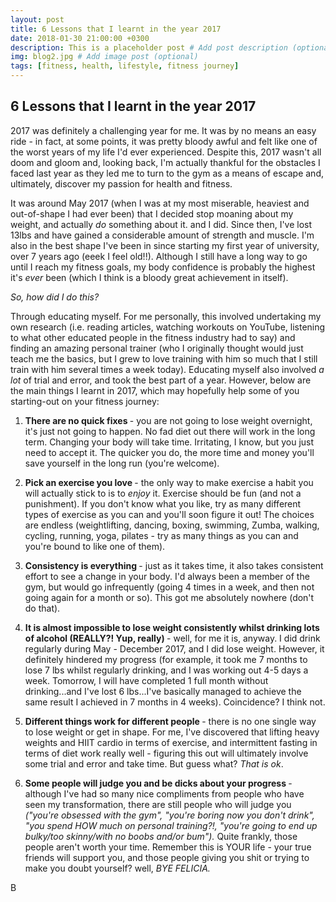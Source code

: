 ```yaml
---
layout: post
title: 6 Lessons that I learnt in the year 2017
date: 2018-01-30 21:00:00 +0300
description: This is a placeholder post # Add post description (optional)
img: blog2.jpg # Add image post (optional)
tags: [fitness, health, lifestyle, fitness journey]
---
```


## 6 Lessons that I learnt in the year 2017 

2017 was definitely a challenging year for me. It was by no means an easy ride - in fact, at some points, it was pretty bloody awful and felt like one of the worst years of my life I'd ever experienced. Despite this, 2017 wasn't all doom and gloom and, looking back, I'm actually thankful for the obstacles I faced last year as they led me to turn to the gym as a means of escape and, ultimately, discover my passion for health and fitness. 

It was around May 2017 (when I was at my most miserable, heaviest and out-of-shape I had ever been) that I decided stop moaning about my weight, and actually *do* something about it. and I did. Since then, I've lost 13lbs and have gained a considerable amount of strength and muscle. I'm also in the best shape I've been in since starting my first year of university, over 7 years ago (eeek I feel old!!). Although I still have a long way to go until I reach my fitness goals, my body confidence is probably the highest it's *ever* been (which I think is a bloody great achievement in itself).

*So, how did I do this?* 

Through educating myself. For me personally, this involved undertaking my own research (i.e. reading articles, watching workouts on YouTube, listening to what other educated people in the fitness industry had to say) and finding an amazing personal trainer (who I originally thought would just teach me the basics, but I grew to love training with him so much that I still train with him several times a week today). Educating myself also involved *a lot* of trial and error, and took the best part of a year. However, below are the main things I learnt in 2017, which may hopefully help some of you starting-out on your fitness journey:

1. <b> There are no quick fixes </b> - you are not going to lose weight overnight, it's just not going to happen. No fad diet out there will work in the long term. Changing your body will take time. Irritating, I know, but you just need to accept it. The quicker you do, the more time and money you'll save yourself in the long run (you're welcome). 

2. <b> Pick an exercise you love </b> - the only way to make exercise a habit you will actually stick to is to *enjoy* it. Exercise should be fun (and not a punishment). If you don't know what you like, try as many different types of exercise as you can and you'll soon figure it out! The choices are endless (weightlifting, dancing, boxing, swimming, Zumba, walking, cycling, running, yoga, pilates - try as many things as you can and you're bound to like one of them). 

3. <b> Consistency is everything </b> - just as it takes time, it also takes consistent effort to see a change in your body. I'd always been a member of the gym, but would go infrequently (going 4 times in a week, and then not going again for a month or so). This got me absolutely nowhere (don't do that). 

4. <b> It is almost impossible to lose weight consistently whilst drinking lots of alcohol (REALLY?! Yup, really) </b> - well, for me it is, anyway. I did drink regularly during May - December 2017, and I did lose weight. However, it definitely hindered my progress (for example, it took me 7 months to lose 7 lbs whilst regularly drinking, and I was working out 4-5 days a week. Tomorrow, I will have completed 1 full month without drinking...and I've lost 6 lbs...I've basically managed to achieve the same result I achieved in 7 months in 4 weeks). Coincidence? I think not.

5. <b> Different things work for different people </b> - there is no one single way to lose weight or get in shape. For me, I've discovered that lifting heavy weights and HIIT cardio in terms of exercise, and intermittent fasting in terms of diet work really well - figuring this out will ultimately involve some trial and error and take time. But guess what? *That is ok*. 

6. <b> Some people will judge you and be dicks about your progress </b> - although I've had so many nice compliments from people who have seen my transformation, there are still people who will judge you *("you're obsessed with the gym", "you're boring now you don't drink", "you spend HOW much on personal training?!, "you're going to end up bulky/too skinny/with no boobs and/or bum").*  Quite frankly, those people aren't worth your time. Remember this is YOUR life - your true friends will support you, and those people giving you shit or trying to make you doubt yourself? well, *BYE FELICIA.* 

B 